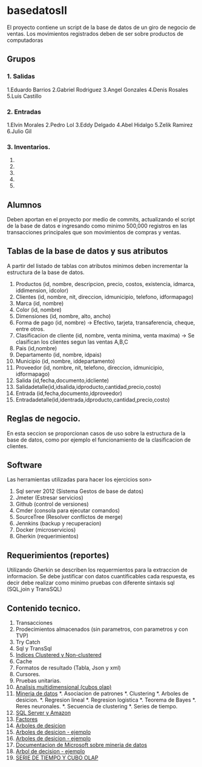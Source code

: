 ﻿# basedatosII
El proyecto contiene un script de la base de datos de un giro de negocio de ventas.   Los movimientos registrados deben de ser sobre productos de computadoras

## Grupos

### 1. Salidas

  1.Eduardo Barrios
  2.Gabriel Rodriguez
  3.Angel Gonzales
  4.Denis Rosales
  5.Luis Castillo	
  
### 2. Entradas
  1.Elvin Morales
  2.Pedro Lol
  3.Eddy Delgado
  4.Abel Hidalgo
  5.Zelik Ramirez
  6.Julio Gil
  
### 3. Inventarios.
  1.
  2.
  3.
  4.
  5.
  


## Alumnos
Deben aportan en el proyecto por medio de commits, actualizando el script de la base de datos e ingresando como minimo 500,000 registros en las transacciones principales que son movimientos de compras y ventas.

## Tablas de la base de datos y sus atributos
A partir del listado de tablas con atributos minimos deben incrementar la estructura de la base de datos.  

1. Productos (id, nombre, descripcion, precio, costos, existencia, idmarca, iddimension, idcolor)
2. Clientes (id, nombre, nit, direccion, idmunicipio, telefono, idformapago)
3. Marca (id, nombre)
4. Color (id, nombre)
5. Dimensiones  (id, nombre, alto, ancho)
6. Forma de pago (id, nombre) -> Efectivo, tarjeta, transaferencia, cheque, entre otros.
7. Clasificacion de cliente (id, nombre, venta minima, venta maxima) -> Se clasifican los clientes segun las ventas A,B,C
8. Pais (id,nombre)
9. Departamento (id, nombre, idpais)
10. Municipio (id, nombre, iddepartamento)
11. Proveedor (id, nombre, nit, telefono, direccion, idmunicipio, idformapago)
12. Salida (id,fecha,documento,idcliente)
13. Salidadetalle(id,idsalida,idproducto,cantidad,precio,costo)
14. Entrada (id,fecha,documento,idproveedor)
15. Entradadetalle(id,identrada,idproducto,cantidad,precio,costo)

## Reglas de negocio.
En esta seccion se proporcionan casos de uso sobre la estructura de la base de datos, como por ejemplo el funcionamiento de la clasificacion de clientes.

## Software
Las herramientas utilizadas para hacer los ejercicios son>

1. Sql server 2012 (Sistema Gestos de base de datos)
2. Jmeter (Estresar servicios)
3. Github (control de versiones)
4. Cmder (consola para ejecutar comandos)
5. SourceTree (Resolver conflictos de merge)
6. Jennkins (backup y recuperacion)
7. Docker (microservicios)
8. Gherkin (requerimientos)


## Requerimientos (reportes)
Utilizando Gherkin se describen los requermientos para la extraccion de informacion.  Se debe justificar con datos cuantificables cada respuesta, es decir debe realizar como minimo pruebas con diferente sintaxis sql (SQL,join y TransSQL)

## Contenido tecnico.
1. Transacciones
2. Prodecimientos almacenados (sin parametros, con parametros y con TVP)
3. Try Catch 
4. Sql y TransSql
5. [Indices Clustered y Non-clustered](http://www.ticout.com/blog/2012/08/29/sql-server-diferencias-entre-clustered-index-y-non-clustered-index/)
6. Cache
7. Formatos de resultado (Tabla, Json y xml)
8. Cursores.
9. Pruebas unitarias.
10. [Analisis multidimensional (cubos olap)](https://www.youtube.com/watch?v=PDqmZY1msZs)
11. [Mineria de datos](https://www.youtube.com/watch?v=hbiRtv2WxDY)
  *. Asociacion de patrones
  *. Clustering
  *. Arboles de desicion.
  *. Regresion lineal
  *. Regresion logistica
  *. Teorema de Bayes
  *. Reres neuronales.
  *. Secuencia de clustering
  *. Series de tiempo.
12. [SQL Server y Amazon](https://www.youtube.com/watch?v=K8gSaS_E4JM)
13. [Factores](https://miblogtecnico.wordpress.com/2014/03/18/mineria-de-datos-en-sql-server-2012/)
14. [Arboles de desicion](https://www.youtube.com/watch?v=ss1_BehIU1g)
15. [Arboles de desicion - ejemplo](https://www.youtube.com/watch?v=aXY-T3ohrdE)
16. [Arboles de desicion - ejemplo](https://drive.google.com/drive/u/0/my-drive)
17. [Documentacion de Microsoft sobre mineria de datos](https://msdn.microsoft.com/es-es/library/ms175595.aspx)
18. [Arbol de decision - ejemplo](https://www.youtube.com/watch?v=aXY-T3ohrdE)
19. [SERIE DE TIEMPO Y CUBO OLAP](https://www.youtube.com/watch?v=eVcJ6AKWsdM&t=33s)
